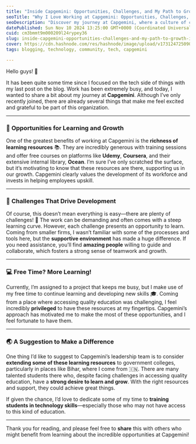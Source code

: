 ```yaml
---
title: "Inside Capgemini: Opportunities, Challenges, and My Path to Growth in Tech"
seoTitle: "Why I Love Working at Capgemini: Opportunities, Challenges, and Career"
seoDescription: "Discover my journey at Capgemini, where a culture of continuous learning, supportive teamwork, and career growth."
datePublished: Sun Nov 10 2024 13:25:00 GMT+0000 (Coordinated Universal Time)
cuid: cm3bmmt9m000209l24rypey36
slug: inside-capgemini-opportunities-challenges-and-my-path-to-growth-in-tech
cover: https://cdn.hashnode.com/res/hashnode/image/upload/v1731247250907/f8e6fd42-78fe-4890-8f83-97256ff4e77b.png
tags: blogging, technology, community, tech, capgemini

---
```


Hello guys! 👋

It has been quite some time since I focused on the tech side of things with my last post on the blog. Work has been extremely busy, and today, I wanted to share a bit about my journey at **Capgemini**. Although I’ve only recently joined, there are already several things that make me feel excited and grateful to be part of this organization.

---

### 🌱 **Opportunities for Learning and Growth**

One of the greatest benefits of working at Capgemini is the **richness of learning resources** 📚. They are incredibly generous with training sessions and offer free courses on platforms like **Udemy**, **Coursera**, and their extensive internal library, **Ocean**. I’m sure I’ve only scratched the surface, but it’s motivating to know that these resources are there, supporting us in our growth. Capgemini clearly values the development of its workforce and invests in helping employees upskill.

---

### 🚀 **Challenges That Drive Development**

Of course, this doesn’t mean everything is easy—there are plenty of challenges! 💪 The work can be demanding and often comes with a steep learning curve. However, each challenge presents an opportunity to learn. Coming from smaller firms, I wasn’t familiar with some of the processes and tools here, but the **supportive environment** has made a huge difference. If you need assistance, you’ll find **amazing people** willing to guide and collaborate, which fosters a strong sense of teamwork and growth.

---

### 💻 **Free Time? More Learning!**

Currently, I’m assigned to a project that keeps me busy, but I make use of my free time to continue learning and developing new skills 🎓. Coming from a place where accessing quality education was challenging, I feel incredibly **privileged** to have these resources at my fingertips. Capgemini’s approach has motivated me to make the most of these opportunities, and I feel fortunate to have them.

---

### 🌏 **A Suggestion to Make a Difference**

One thing I’d like to suggest to Capgemini’s leadership team is to consider **extending some of these learning resources** to government colleges, particularly in places like Bihar, where I come from 🇮🇳. There are many talented students there who, despite facing challenges in accessing quality education, have a **strong desire to learn and grow**. With the right resources and support, they could achieve great things.

If given the chance, I’d love to dedicate some of my time to **training students in technology skills**—especially those who may not have access to this kind of education.

---

Thank you for reading, and please feel free to **share** this with others who might benefit from learning about the incredible opportunities at Capgemini!